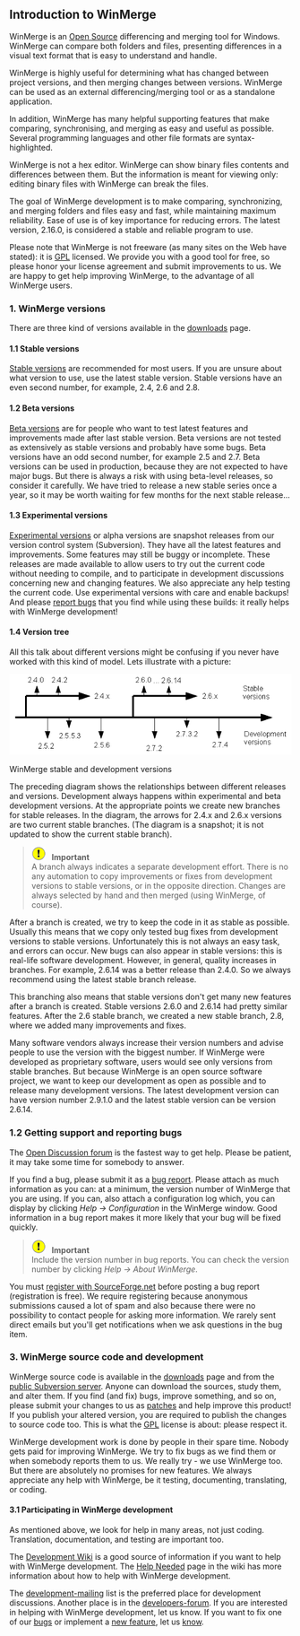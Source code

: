 
Introduction to WinMerge
----

WinMerge is an [Open Source](http://www.opensource.org/) differencing and merging tool for Windows. WinMerge can compare both folders and files, presenting differences in a visual text format that is easy to understand and handle.

WinMerge is highly useful for determining what has changed between project versions, and then merging changes between versions. WinMerge can be used as an external differencing/merging tool or as a standalone   application.

In addition, WinMerge has many helpful supporting features that make comparing, synchronising, and merging as easy and useful as possible. Several programming languages and other file formats are syntax-highlighted.

WinMerge is not a hex editor. WinMerge can show binary files contents and differences between them. But the information is meant for viewing only: editing binary files with WinMerge can break the files.

The goal of WinMerge development is to make comparing, synchronizing, and merging folders and files easy and fast, while maintaining maximum reliability. Ease of use is of key importance for reducing errors. The latest version, 2.16.0, is considered a stable and reliable program to use.

Please note that WinMerge is not freeware (as many sites on the Web have stated): it is [GPL](http://www.gnu.org/licenses/gpl-2.0.html) licensed. We provide you with a good tool for free, so please honor your license agreement and submit improvements to us. We are happy to get help improving WinMerge, to the advantage of all WinMerge users.

### 1. WinMerge versions

There are three kind of versions available in the [downloads](http://sourceforge.net/projects/winmerge/files/) page.

#### 1.1 Stable versions

[Stable versions](http://sourceforge.net/projects/winmerge/files/stable/) are recommended for most users. If you are unsure about what version to use, use the latest stable version. Stable versions have an even second number, for example, 2.4, 2.6 and 2.8.

#### 1.2 Beta versions

[Beta versions](http://sourceforge.net/projects/winmerge/files/beta/) are for people who want to test latest features and improvements made after last stable version. Beta versions are not tested as extensively as stable versions and probably have some bugs. Beta versions have an odd second number, for example 2.5 and 2.7. Beta versions can be used in production, because they are not expected to have major bugs. But there is always a risk with using beta-level releases, so       consider it carefully. We have tried to release a new stable series once a year, so it may be worth waiting for few months for the next stable release...

#### 1.3 Experimental versions

[Experimental versions](http://sourceforge.net/projects/winmerge/files/alpha/) or alpha versions are snapshot releases from our version control system (Subversion). They have all the latest features and improvements. Some features may still be buggy or incomplete. These releases are made available to allow users to try out the current code without needing to compile, and to participate in development discussions concerning new and changing features. We also appreciate any help testing the current code. Use experimental versions with care and enable backups! And please [report bugs](http://sourceforge.net/p/winmerge/bugs/) that you find while using these builds: it really helps with WinMerge development!

#### 1.4 Version tree

All this talk about different versions might be confusing if you never have worked with this kind of model. Lets illustrate with a picture:

![](./art/WinMerge_versions.png)

WinMerge stable and development versions

The preceding diagram shows the relationships between different releases and versions. Development always happens within experimental and beta development versions. At the appropriate points we create new branches for stable releases. In the diagram, the arrows for 2.4.x and 2.6.x versions are two current stable branches. (The diagram is a snapshot; it is not updated to show the current stable branch).
      
> ![](./images/important.gif) &nbsp; **Important** <br/> A branch always indicates a separate development effort. There is no any automation to copy improvements or fixes from development versions to stable versions, or in the opposite direction. Changes are always selected by hand and then merged (using WinMerge, of course).
        
After a branch is created, we try to keep the code in it as stable as possible. Usually this means that we copy only tested bug fixes from development versions to stable versions. Unfortunately this is not always an easy task, and errors can occur. New bugs can also appear in stable versions: this is real-life software development. However, in general, quality increases in branches. For example, 2.6.14 was a better release than 2.4.0. So we always recommend using the latest stable branch release.

This branching also means that stable versions don't get many new features after a branch is created. Stable versions 2.6.0 and 2.6.14 had pretty similar features. After the 2.6 stable branch, we created a new stable branch, 2.8, where we added many improvements and fixes.

 Many software vendors always increase their version numbers and advise people to use the version with the biggest number. If WinMerge were developed as proprietary software, users would see only versions from stable branches. But because WinMerge is an open source software project,  we want to keep our development as open as possible and to release many development versions. The latest development version can have version  number 2.9.1.0 and the latest stable version can be version 2.6.14.

### 1.2 Getting support and reporting bugs

The [Open Discussion forum](http://forums.winmerge.org/viewforum.php?f=4) is the fastest way to get help. Please be patient, it may take some time for somebody to answer.

If you find a bug, please submit it as a [bug report](http://sourceforge.net/p/winmerge/bugs/). Please attach as much information as you can: at a minimum, the version number of WinMerge that you are using. If you can, also attach a configuration log which, you can display by clicking *Help &rarr; Configuration* in the WinMerge window. Good information in a bug report makes it more likely that your bug will be fixed quickly.</para>

> ![](./images/important.gif) &nbsp;  **Important** <br/>Include the version number in bug reports. You can check the version number by clicking *Help&nbsp;&rarr;&nbsp;About&nbsp;WinMerge*.

You must [register with SourceForge.net](https://sourceforge.net/account/registration/) before posting a bug report (registration is free). We require registering because anonymous submissions caused a lot of spam and also because there were no possibility to contact people for asking more information. We rarely sent direct emails but you'll get notifications when we ask questions in the bug item.

### 3. WinMerge source code and development

WinMerge source code is available in the [downloads](http://sourceforge.net/projects/winmerge/files/) page and from the [public Subversion server](http://sourceforge.net/p/winmerge/code/). Anyone can download the sources, study them, and alter them. If you find (and fix) bugs, improve something, and so on, please submit your changes to us as [patches](http://sourceforge.net/p/winmerge/patches/) and help improve this product! If you publish your altered version, you are required to publish the changes to source code too. This is what the [GPL](http://www.gnu.org/licenses/gpl-2.0.html) license is about: please respect it.</para>

WinMerge development work is done by people in their spare time. Nobody gets paid for improving WinMerge. We try to fix bugs as we find them or when somebody reports them to us. We really try - we use WinMerge too. But there are absolutely no promises for new features. We always appreciate any help with WinMerge, be it testing, documenting, translating, or coding.

#### 3.1 Participating in WinMerge development

As mentioned above, we look for help in many areas, not just coding. Translation, documentation, and testing are important too.

The [Development Wiki](http://wiki.winmerge.org/) is a good source of information if you want to help with WinMerge development. The [Help Needed](http://wiki.winmerge.org/wiki/Help_Needed) page in the wiki has more information about how to help with WinMerge development.

The [development-mailing](http://winmerge.org/support/mailing-lists.php) list is the preferred place for development discussions. Another place is in the [developers-forum](http://forums.winmerge.org/viewforum.php?f=6). If you are interested in helping with WinMerge development, let us know. If you want to fix one of our [bugs](http://sourceforge.net/p/winmerge/bugs/) or implement a [new feature](http://sourceforge.net/p/winmerge/feature-requests/), let us [know](http://forums.winmerge.org/viewforum.php?f=6).
      